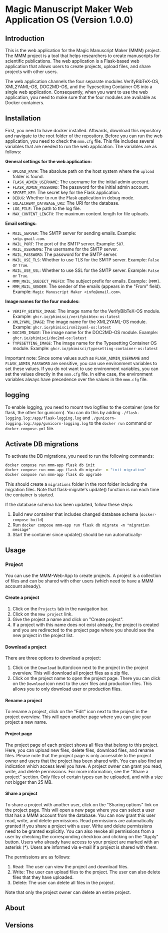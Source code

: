 # Magic Manuscript Maker Web Application OS (Version 1.0.0)

## Introduction

This is the web application for the Magic Manuscript Maker (MMM) project. The MMM project is a tool that helps researchers to create manuscripts for scientific publications. The web application is a Flask-based web application that allows users to create projects, upload files, and share projects with other users.

The web application channels the four separate modules VerifyBibTeX-OS, XML2YAML-OS, DOC2MD-OS, and the Typesetting Container OS into a single web application. Consequently, when you want to use the web application, you need to make sure that the four modules are available as Docker containers.

## Installation
First, you need to have docker installed. Aftwards, download this repository and navigate to the root folder of the repository. Before you can run the web application, you need to check the `mmm.cfg` file. This file includes several variables that are needed to run the web application. The variables are as follows:

**General settings for the web application:**

- `UPLOAD_PATH`: The absolute path on the host system where the `upload` folder is found.
- `FLASK_ADMIN_USERNAME`: The username for the initial admin account.
- `FLASK_ADMIN_PASSWORD`: The password for the initial admin account.
- `SECRET_KEY`: The secret key for the Flask application.
- `DEBUG`: Whether to run the Flask application in debug mode.
- `SQLALCHEMY_DATABASE_URI`: The URI for the database.
- `LOG_FILE`: The path to the log file.
- `MAX_CONTENT_LENGTH`: The maximum content length for file uploads.

**Email settings:**

- `MAIL_SERVER`: The SMTP server for sending emails. Example: `smtp.gmail.com`.
- `MAIL_PORT`: The port of the SMTP server. Example: `587`.
- `MAIL_USERNAME`: The username for the SMTP server. 
- `MAIL_PASSWORD`: The password for the SMTP server.
- `MAIL_USE_TLS`: Whether to use TLS for the SMTP server. Example: `False` or `True`.
- `MAIL_USE_SSL`: Whether to use SSL for the SMTP server. Example: `False` or `True`.
- `MMM_MAIL_SUBJECT_PREFIX`: The subject prefix for emails. Example: `[MMM]`.	
- `MMM_MAIL_SENDER`: The sender of the emails (appears in the "From" field). Example: `Magic Manuscript Maker <info@email.com>`.

**Image names for the four modules:**

- `VERIFY_BIBTEX_IMAGE`: The image name for the VerifyBibTeX-OS module. Example: `ghcr.io/phimisci/verifybibtex-os:latest`
- `XML2YAML_IMAGE`: The image name for the XML2YAML-OS module. Example: `ghcr.io/phimisci/xml2yaml-os:latest`
- `DOC2MD_IMAGE`: The image name for the DOC2MD-OS module. Example: `ghcr.io/phimisci/doc2md-os:latest`
- `TYPESETTING_IMAGE`: The image name for the Typesetting Container OS module. Example: `ghcr.io/phimisci/typesetting-container-os:latest`	

Important note: Since some values such as `FLASK_ADMIN_USERNAME` and `FLASK_ADMIN_PASSWORD` are sensitive, you can use environment variables to set these values. If you do not want to use environment variables, you can set the values directly in the `mmm.cfg` file. In eithe case, the environment variables always have precedence over the values in the `mmm.cfg` file.

## logging
To enable logging, you need to mount two logfiles to the container (one for flask, the other for gunicorn). You can do this by adding `./flask-logging.log:/app/flask-logging.log` and `./gunicorn-logging.log:/app/gunicorn-logging.log` to the `docker run` command or `docker-compose.yml` file.

## Activate DB migrations
To activate the DB migrations, you need to run the following commands:
```bash
docker compose run mmm-app flask db init
docker compose run mmm-app flask db migrate -m "init migration"
docker compose run mmm-app flask db upgrade
```

This should create a `migrations` folder in the root folder including the migration files. Note that flask-migrate's update() function is run each time the container is started.

If the database schema has been updated, follow these steps:

1. Build new container that includes changed database schema (`docker-compose build`)
2. Run `docker compose mmm-app run flask db migrate -m "migration message"`
3. Start the container since update() should be run automatically-

## Usage

### Project

You can use the MMM-Web-App to create projects. A project is a collection of files and can be shared with other users (which need to have a MMM account already).

#### Create a project

1. Click on the `Projects` tab in the navigation bar.
2. Click on the `New project` link.
3. Give the project a name and click on "Create project".
4. If a project with this name does not exist already, the project is created and you are redirected to the project page where you should see the new project in the project list.

#### Download a project
There are three options to download a project:

1. Click on the `Download` button/icon next to the project in the project overview. This will download all project files as a zip file.
2. Click on the project name to open the project page. There you can click on the `Download` icon next to the user files and production files. This allows you to only download user or production files.

#### Rename a project
To rename a project, click on the "Edit" icon next to the project in the project overview. This will open another page where you can give your project a new name.

#### Project page
The project page of each project shows all files that belong to this project. Here, you can upload new files, delete files, download files, and rename files. Please note that the project page is only accessible to the project owner and users that the project has been shared with. You can also find an indication which access level you have. A project owner can grant you read, write, and delete permissions. For more information, see the "Share a project" section. Only files of certain types can be uploaded, and with a size not bigger than 25 MB.

#### Share a project
To share a project with another user, click on the "Sharing options" link on the project page. This will open a new page where you can select a user that has a MMM account from the database. You can now grant this user read, write, and delete permissions. Read permissions are automatically granted if you share a project with a user. Write and delete permissions need to be granted explicitly. You can also revoke all permissions from a user by checking the corresponding checkbox and clicking on the "Apply" button. Users who already have access to your project are marked with an asterisk (*). Users are informed via e-mail if a project is shared with them.

The permissions are as follows:

1. Read: The user can view the project and download files.
2. Write: The user can upload files to the project. The user can also delete files that they have uploaded.
3. Delete: The user can delete all files in the project.

Note that only the project owner can delete an entire project.

## About


## Versions


